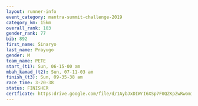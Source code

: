 ```yaml
---
layout: runner-info 
event_category: mantra-summit-challenge-2019 
category_km: 15km 
overall_rank: 103
gender_rank: 77
bib: 892
first_name: Sinaryo
last_name: Prayugo
gender: M
team_name: PETE
start_(t1): Sun, 06-15-00 am
mbah_kamad_(t2): Sun, 07-11-03 am
finish_(t3): Sun, 09-35-38 am
race_time: 3-20-38
status: FINISHER
certficate: https:drive.google.com/file/d/1AybJxDIWrI6XSp7F0QZKpZwRwomiRYkC/view?usp=sharing
---
```


